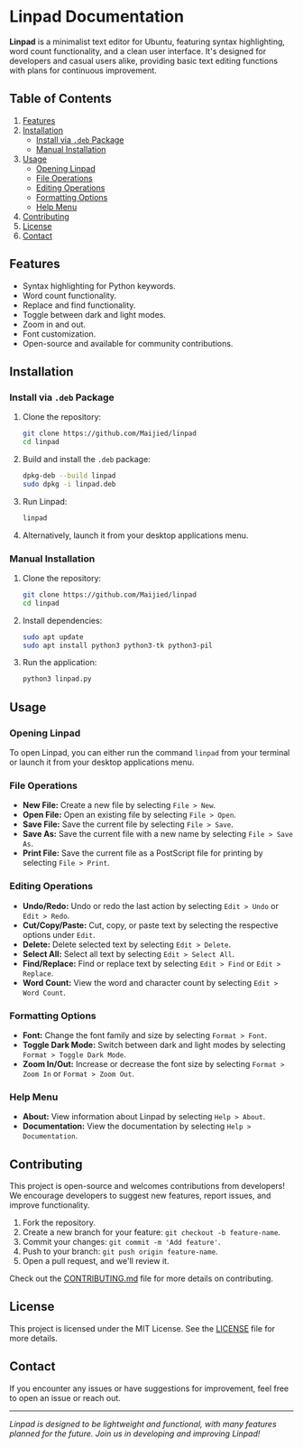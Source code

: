 # Linpad Documentation

**Linpad** is a minimalist text editor for Ubuntu, featuring syntax highlighting, word count functionality, and a clean user interface. It's designed for developers and casual users alike, providing basic text editing functions with plans for continuous improvement.

## Table of Contents

1. [Features](#features)
2. [Installation](#installation)
    - [Install via `.deb` Package](#install-via-deb-package)
    - [Manual Installation](#manual-installation)
3. [Usage](#usage)
    - [Opening Linpad](#opening-linpad)
    - [File Operations](#file-operations)
    - [Editing Operations](#editing-operations)
    - [Formatting Options](#formatting-options)
    - [Help Menu](#help-menu)
4. [Contributing](#contributing)
5. [License](#license)
6. [Contact](#contact)

## Features

- Syntax highlighting for Python keywords.
- Word count functionality.
- Replace and find functionality.
- Toggle between dark and light modes.
- Zoom in and out.
- Font customization.
- Open-source and available for community contributions.

## Installation

### Install via `.deb` Package

1. Clone the repository:
    ```bash
    git clone https://github.com/Maijied/linpad
    cd linpad
    ```

2. Build and install the `.deb` package:
    ```bash
    dpkg-deb --build linpad
    sudo dpkg -i linpad.deb
    ```

3. Run Linpad:
    ```bash
    linpad
    ```

4. Alternatively, launch it from your desktop applications menu.

### Manual Installation

1. Clone the repository:
    ```bash
    git clone https://github.com/Maijied/linpad
    cd linpad
    ```

2. Install dependencies:
    ```bash
    sudo apt update
    sudo apt install python3 python3-tk python3-pil
    ```

3. Run the application:
    ```bash
    python3 linpad.py
    ```

## Usage

### Opening Linpad

To open Linpad, you can either run the command `linpad` from your terminal or launch it from your desktop applications menu.

### File Operations

- **New File:** Create a new file by selecting `File > New`.
- **Open File:** Open an existing file by selecting `File > Open`.
- **Save File:** Save the current file by selecting `File > Save`.
- **Save As:** Save the current file with a new name by selecting `File > Save As`.
- **Print File:** Save the current file as a PostScript file for printing by selecting `File > Print`.

### Editing Operations

- **Undo/Redo:** Undo or redo the last action by selecting `Edit > Undo` or `Edit > Redo`.
- **Cut/Copy/Paste:** Cut, copy, or paste text by selecting the respective options under `Edit`.
- **Delete:** Delete selected text by selecting `Edit > Delete`.
- **Select All:** Select all text by selecting `Edit > Select All`.
- **Find/Replace:** Find or replace text by selecting `Edit > Find` or `Edit > Replace`.
- **Word Count:** View the word and character count by selecting `Edit > Word Count`.

### Formatting Options

- **Font:** Change the font family and size by selecting `Format > Font`.
- **Toggle Dark Mode:** Switch between dark and light modes by selecting `Format > Toggle Dark Mode`.
- **Zoom In/Out:** Increase or decrease the font size by selecting `Format > Zoom In` or `Format > Zoom Out`.

### Help Menu

- **About:** View information about Linpad by selecting `Help > About`.
- **Documentation:** View the documentation by selecting `Help > Documentation`.

## Contributing

This project is open-source and welcomes contributions from developers! We encourage developers to suggest new features, report issues, and improve functionality.

1. Fork the repository.
2. Create a new branch for your feature: `git checkout -b feature-name`.
3. Commit your changes: `git commit -m 'Add feature'`.
4. Push to your branch: `git push origin feature-name`.
5. Open a pull request, and we'll review it.

Check out the [CONTRIBUTING.md](CONTRIBUTING.md) file for more details on contributing.

## License

This project is licensed under the MIT License. See the [LICENSE](LICENSE) file for more details.

## Contact

If you encounter any issues or have suggestions for improvement, feel free to open an issue or reach out.

---

*Linpad is designed to be lightweight and functional, with many features planned for the future. Join us in developing and improving Linpad!*